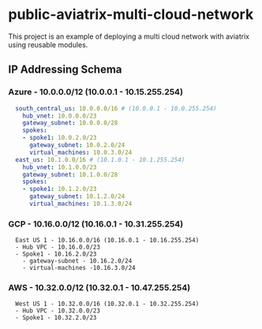 # public-aviatrix-multi-cloud-network

This project is an example of deploying a multi cloud network with aviatrix using reusable modules.

## IP Addressing Schema

### Azure - 10.0.0.0/12 (10.0.0.1 - 10.15.255.254)

```yaml
  south_central_us: 10.0.0.0/16 # (10.0.0.1 - 10.0.255.254)
    hub_vnet: 10.0.0.0/23
    gateway_subnet: 10.0.0.0/28
    spokes:
    - spoke1: 10.0.2.0/23
      gateway_subnet: 10.0.2.0/24
      virtual_machines: 10.0.3.0/24
  east_us: 10.1.0.0/16 # (10.1.0.1 - 10.1.255.254)
    hub_vnet: 10.1.0.0/23
    gateway_subnet: 10.1.0.0/28
    spokes:
    - spoke1: 10.1.2.0/23
      gateway_subnet: 10.1.2.0/24
      virtual_machines: 10.1.3.0/24
```

### GCP - 10.16.0.0/12 (10.16.0.1 - 10.31.255.254)

```text
  East US 1 - 10.16.0.0/16 (10.16.0.1 - 10.16.255.254)
  - Hub VPC - 10.16.0.0/23
  - Spoke1 - 10.16.2.0/23
    - gateway-subnet - 10.16.2.0/24
    - virtual-machines -10.16.3.0/24
```

### AWS - 10.32.0.0/12 (10.32.0.1 - 10.47.255.254)

```text
  West US 1 - 10.32.0.0/16 (10.32.0.1 - 10.32.255.254)
  - Hub VPC - 10.32.0.0/23
  - Spoke1 - 10.32.2.0/23
```
